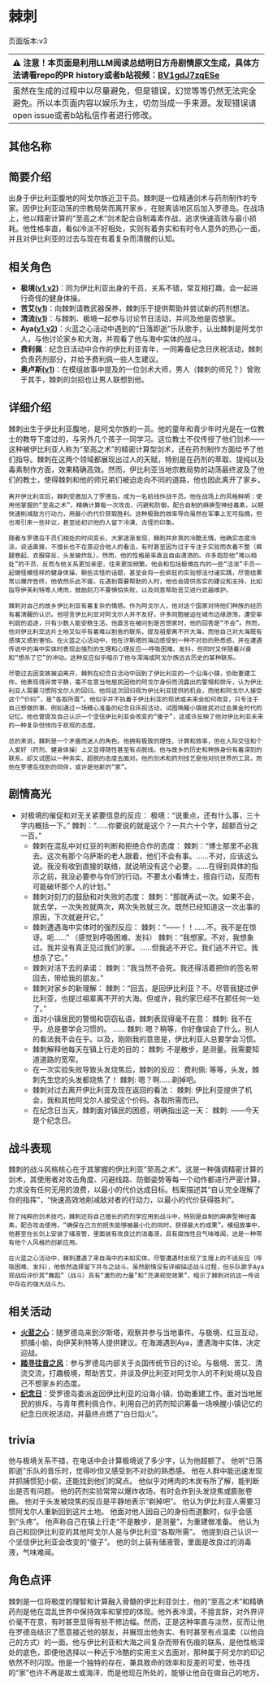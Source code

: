# 棘刺
页面版本:v3
 

| :warning: 注意！本页面是利用LLM阅读总结明日方舟剧情原文生成，具体方法请看repo的PR history或者b站视频：[BV1gdJ7zqESe](https://www.bilibili.com/video/BV1gdJ7zqESe/)         |
|:----------------------------|
| 虽然在生成的过程中以尽量避免，但是错误，幻觉等等仍然无法完全避免。所以本页面内容以娱乐为主，切勿当成一手来源。发现错误请open issue或者b站私信作者进行修改。|



## 其他名称

## 简要介绍
出身于伊比利亚腹地的阿戈尔族近卫干员。棘刺是一位精通剑术与药剂制作的专家。因伊比利亚动荡的宗教局势而离开家乡，在脱离该地区后加入罗德岛。在战场上，他以精密计算的“至高之术”剑术配合自制毒素作战，追求快速高效与最小损耗。他性格率直，看似冷淡不好相处，实则有着务实和有时令人意外的热心一面，并且对伊比利亚的过去与现在有着复杂而清醒的认知。
## 相关角色
-   **极境([v1](../chars/char_401_elysm.md),[v2](char_401_elysm.md))**：同为伊比利亚出身的干员，关系不错，常互相打趣，会一起进行奇怪的健身体操。
-   **苦艾([v1](../chars/char_405_absin.md))**：向棘刺请教武器保养，棘刺乐于提供帮助并尝试新的药剂想法。
-   **清流([v1](../chars/char_385_finlpp.md))**：与棘刺、极境一起参与讨论节日活动，并问及他是否想家。
-   **Aya([v1](../chars/extended_char_Aya.md),[v2](extended_char_Aya.md))**：火蓝之心活动中遇到的“日落即逝”乐队歌手，认出棘刺是阿戈尔人，与他讨论家乡和大海，并观看了他与海中实体的战斗。
-   **费利佩**：纪念日活动中合作的伊比利亚青年，一同筹备纪念日庆祝活动，棘刺负责药剂部分，并给予费利佩一些人生建议。
-   **奥卢斯([v1](../chars/extended_char_ao_lu_si.md))**：在模组故事中提及的一位剑术大师，男人（棘刺的师兄？）曾败于其手，棘刺的剑招也让男人联想到他。
## 详细介绍
棘刺出生于伊比利亚腹地，是阿戈尔族的一员。他的童年和青少年时光是在一位教士的教导下度过的，与另外几个孩子一同学习。这位教士不仅传授了他们剑术——这种被伊比利亚人称为“至高之术”的精密计算型剑术，还在药剂制作方面给予了他们指导。棘刺在这两个领域都展现出过人的天赋，特别是在药剂的萃取、提纯以及毒素制作方面，效果精确高效。然而，伊比利亚当地宗教局势的动荡最终波及了他们的教士，使得棘刺和他的师兄弟们被迫走向不同的道路，他也因此离开了家乡。

    离开伊比利亚后，棘刺受邀加入了罗德岛，成为一名前线作战干员。他在战场上的风格鲜明：使用他掌握的“至高之术”，精确计算每一次攻击、闪避和防御，配合自制的麻痹型神经毒素，以期快速削减敌方行动力，用最小的代价获取胜利。这种极致的效率导向虽然在军事上无可指摘，但也常引来一些非议，甚至给初识他的人留下冷漠、古怪的印象。

    随着与罗德岛干员们相处的时间变长，大家逐渐发现，棘刺并非真的冷酷无情。他确实态度冷淡，说话直接，不擅长也不在意迎合他人的看法，有时甚至因为过于专注于实验而衣着不整（裤腿卷起、衣服穿反、头发被炸乱）。然而，他的性格是率直且自由潇洒的。许多抱怨他“难以相处”的干员，反而与他关系更加亲密，往来更加频繁。他会和包括极境在内的一些“活泼”干员一起做怪模怪样的健身体操，聊些古怪的话题，甚至会将一些疯狂的实验想法付诸实践，尽管结果常以爆炸告终，他依然乐此不疲。在遇到需要帮助的人时，他也会提供务实的建议和支持，比如指导伊芙利特等人烤肉，鼓励刻刀不要惧怕失败，以及同意帮助苦艾进行武器维护。

    棘刺对自己的故乡伊比利亚有着复杂的情感。作为阿戈尔人，他对这个国家对待他们种族的经历有着清醒的认识。他坦言伊比利亚对阿戈尔人并不友好，许多同胞被迫在城市边缘游荡，遭受审判庭的追逐，只有少数人能安稳生活。他直言在被问到是否想家时，他的回答是“不会”。然而，他对伊比利亚这片土地又似乎有着难以割舍的联系，提及祖辈离不开大海，而他自己对大海既有感情又感到害怕。在火蓝之心活动中，他在汐斯塔的海边感受到一种不对劲的熟悉感，并在遭遇传说中的海中实体时表现出强烈的生理和心理反应——呼吸困难、发抖，但同时又伴随着兴奋和“想杀了它”的冲动。这种反应似乎暗示了他与深海或阿戈尔族远古历史的某种联系。

    尽管过去因变故被迫离开，棘刺在纪念日活动中回到了伊比利亚的一个沿海小镇，协助重建工作。他表现得异常平静，毫不在意当地居民因他的阿戈尔身份而流露出的警惕和排斥，认为伊比利亚人需要习惯阿戈尔人的回归。他将这次回归视为伊比利亚提供的机会，而他和阿戈尔人接受这个“价码”，是“各取所需”。他似乎并不执着于伊比利亚的现状或未来会如何改变，只专注于自己想做的事，例如通过一场精心准备的纪念日庆祝活动，试图唤醒小镇居民对过去黄金时代的记忆。他也曾提及自己认识一个坚信伊比利亚会改变的“傻子”，这或许反映了他对伊比利亚未来的一种复杂但倾向于悲观的态度。

    总的来说，棘刺是一个矛盾而迷人的角色。他拥有极致的理性、计算和效率，但在人际交往和个人爱好（药剂、健身体操）上又显得随性甚至有点脱线。他与故乡的历史和种族身份有着深刻的联系，却又试图以一种务实、超脱的态度去面对。他的剑术和药剂技艺是他对抗世界的工具，而他在罗德岛找到的同伴，或许是他新的“家”。
## 剧情高光
*   对极境的催促和对无关紧要信息的反应：
        极境：“说重点，还有什么事，三十字内概括一下。”
        棘刺：“......你要说的就是这个？一共六十个字，超额百分之一百。”
    *   棘刺在混乱中对红豆的判断和拒绝合作的态度：
        棘刺：“博士那里不必我去。这次有那个乌萨斯的老人跟着，他们不会有事。......不对，应该这么说。我没有收到直接的联络，就说明没有这个必要。......在得到具体的指示之前，我没必要参与你们的行动。不要太小看博士，擅自行动，反而有可能破坏那个人的计划。”
    *   棘刺对刻刀的鼓励和对失败的态度：
        棘刺：“那就再试一次。如果不会，就去学，一次失败就两次，两次失败就三次。既然已经知道这一次出事的原因，下次就避开它。”
    *   棘刺遭遇海中实体时的强烈反应：
        棘刺：“——！！......不。我不是在惊讶。呃......” （感觉到呼吸困难、发抖）
        棘刺：“我想家。不对，我想象过。我并没有真正见过我们的家。......但我逃不开它。我们逃不开它。我想杀了它。”
    *   棘刺对活下去的承诺：
        棘刺：“我当然不会死。我还得活着把你的签名带回去，带给我的朋友。”
    *   棘刺对家乡的新理解：
        棘刺：“回去，是回伊比利亚？不。尽管我提过伊比利亚，也提过祖辈离不开的大海。但或许，我的家已经不在那任何一处了。”
    *   面对小镇居民的警惕和窃窃私语，棘刺表现得毫不在意：
        棘刺: 我不在乎。总是要学会习惯的。
        ......
        棘刺: 嗯？稍等，你好像误会了什么。别人的看法我不会在乎。以及，刚刚我的意思是，伊比利亚人总要学会习惯。
    *   棘刺解释他每天在镇上行走的目的：
        棘刺: 不是散步，是测量。我需要知道道路的宽窄。
    *   在一次实验失败导致头发烧焦后，棘刺的反应：
        费利佩: 等等，头发，棘刺先生您的头发都烧焦了！
        棘刺: 嗯？啊......剃掉吧。
    *   棘刺对过去离开伊比利亚及现在返回的看法：
        棘刺: 伊比利亚提供了机会，我和其他阿戈尔人接受这个价码。各取所需而已。
    *   在纪念日当天，棘刺面对镇民的困惑，明确指出这一天：
        棘刺: ——今天是个纪念日。
## 战斗表现
棘刺的战斗风格核心在于其掌握的伊比利亚“至高之术”。这是一种强调精密计算的剑术，其使用者对攻击角度、闪避线路、防御姿势等每一个动作都进行严密计算，力求没有任何无用的浪费，以最小的代价达成目标。档案描述其“自认完全理解了你的指挥”，“快速高效地削减敌对者的行动力，以最小的代价获得胜利”。

    除了纯粹的剑术技巧，棘刺还将自己擅长的药剂学应用到战斗中，特别是自制的麻痹型神经毒素，配合攻击使用，“确保在己方的损失能够被最小化的同时，获得最大的成果”。模组故事中，他甚至在长剑上安装了储液管，里面装有改良过的消毒液，具有腐蚀性且气味难闻，这是一种带有他个人风格的创新应用。

    在火蓝之心活动中，棘刺遭遇了来自海中的未知实体。尽管遭遇时出现了生理上的不适反应（呼吸困难、发抖），他依然选择留下并与之战斗。虽然剧情没有详细描述战斗过程，但乐队歌手Aya观战后评价其“舞蹈”（战斗）具有“激烈的力量”和“充满视觉效果”，暗示了棘刺对抗这一传说中存在的强大战斗力。
## 相关活动
-   **[火蓝之心](../stories/act3d0.md)**：随罗德岛来到汐斯塔，观察并参与当地事件。与极境、红豆互动，抓捕小偷，向伊芙利特等人提供建议。在海滩遇到Aya，遭遇海中实体，决定迎战。
-   **[踏寻往昔之风](../stories/act13d0.md)**：参与罗德岛内部关于炎国传统节日的讨论。与极境、苦艾、清流交流，打趣极境，帮助苦艾，并谈及伊比利亚对阿戈尔人的不利处境以及自己不想家乡的态度。
-   **[纪念日](../stories/story_thorns_set_1.md)**：受罗德岛委派返回伊比利亚的沿海小镇，协助重建工作。面对当地居民的排斥，与青年费利佩合作，利用自己的药剂知识筹备一场唤醒小镇记忆的纪念日庆祝活动，并最终点燃了“白日焰火”。
## trivia
他与极境关系不错，在电话中会计算极境说了多少字，认为他超额了。
    他听“日落即逝”乐队的音乐时，觉得吵但又感受到不对劲的熟悉感。
    他在人群中能迅速发现并抓捕惯犯小偷，还能找到他们的窝点。
    他似乎对烤肉的木炭有所了解，能判断出是否有问题。
    他的药剂实验常常以爆炸收场，有时会炸到头发烧焦或膨胀卷曲。
    他对于头发被烧焦的反应是平静地表示“剃掉吧”。
    他认为伊比利亚人需要习惯阿戈尔人重新回到这片土地。
    他面对他人因自己的身份而道歉时，似乎会感到“头疼”。
    他声称自己在镇上行走“不是散步，是测量”，为重建做准备。
    他认为自己和回伊比利亚的其他阿戈尔人是与伊比利亚“各取所需”。
    他提到自己认识一个坚信伊比利亚会改变的“傻子”。
    他的剑上装有储液管，里面是改良过的消毒液，气味难闻。
## 角色点评
棘刺是一位将极度的理智和计算融入骨髓的伊比利亚剑士，他的“至高之术”和精确药剂是他在混乱世界中保持效率和掌控的体现。他外表冷漠，不擅言辞，对外界评价毫不在意，有时甚至显得有些不修边幅。然而，正是这种率直与淡然，反而让他在罗德岛结识了愿意接近他的朋友，并展现出他务实、有时甚至有点温柔（以他自己的方式）的一面。他与伊比利亚和大海之间复杂而带有伤痕的联系，是他性格深处的底色，即便他选择以一种近乎冷酷的实用主义去面对，那种属于阿戈尔的印记依然不时闪现。他是一个独特的存在，兼具致命的效率和反差的可爱，他寻找的“家”也许不再是故土或海洋，而是他现在所处的，能够让他自在做自己的地方。